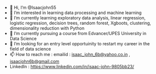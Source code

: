- 👋 Hi, I’m @Isaacjohn55
- 👀 I’m interested in learning data processing and machine learning
- 🌱 I’m currently learning exploratory data analysis, linear regression, logistic regression, decision trees, random forest, Xgboots, clustering, dimensionality reduction with Python
- 🌱 I’m currently pursuing a course from Edvancer/UPES University in Data Science
- 💞️ I’m looking for an entry level opportuinity to restart my career in the field of data science
- 📫 How to reach me : emailid : isaac_john_6b@yahoo.co.in , isaacjohn6b@gmail.com
- LinkedIn : https://www.linkedin.com/in/isaac-john-9805bb23/

<!---
Isaacjohn55/Isaacjohn55 is a ✨ special ✨ repository because its `README.md` (this file) appears on your GitHub profile.
You can click the Preview link to take a look at your changes.
--->
